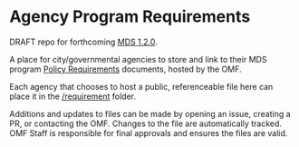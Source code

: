 # Agency Program Requirements

DRAFT repo for forthcoming [MDS 1.2.0](https://github.com/openmobilityfoundation/governance/wiki/Release-1.2.0).

A place for city/governmental agencies to store and link to their MDS program [Policy Requirements](https://github.com/openmobilityfoundation/mobility-data-specification/tree/ms-requirements/policy#requirement) documents, hosted by the OMF.

Each agency that chooses to host a public, referenceable file here can place it in the [/requirement](/requirement) folder.

Additions and updates to files can be made by opening an issue, creating a PR, or contacting the OMF. Changes to the file are automatically tracked. OMF Staff is responsible for final approvals and ensures the files are valid.
